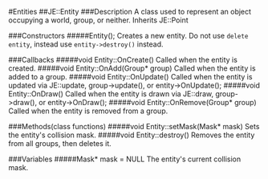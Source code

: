#Entities
##JE::Entity
###Description
A class used to represent an object occupying a world, group, or neither.
Inherits JE::Point

###Constructors
#####Entity();
Creates a new entity.
Do not use ```delete entity```, instead use ```entity->destroy()``` instead.

###Callbacks
#####void Entity::OnCreate()
Called when the entity is created.
#####void Entity::OnAdd(Group* group)
Called when the entity is added to a group.
#####void Entity::OnUpdate()
Called when the entity is updated via JE::update, group->update(), or entity->OnUpdate();
#####void Entity::OnDraw()
Called when the entity is drawn via JE::draw, group->draw(), or entity->OnDraw();
#####void Entity::OnRemove(Group* group)
Called when the entity is removed from a group.

###Methods(class functions)
#####void Entity::setMask(Mask* mask)
Sets the entity's collision mask.
#####void Entity::destroy()
Removes the entity from all groups, then deletes it.

###Variables
#####Mask* mask = NULL
The entity's current collision mask.
